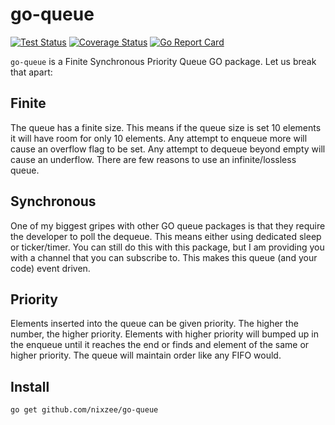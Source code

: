 # go-queue

[![Test Status](https://github.com/nixzee/go-queue/workflows/Test/badge.svg)](https://github.com/nixzee/go-queue/actions)
[![Coverage Status](https://coveralls.io/repos/github/nixzee/go-queue/badge.svg?branch=master)](https://coveralls.io/github/nixzee/go-queue?branch=master)
[![Go Report Card](https://goreportcard.com/badge/github.com/nixzee/go-queue/actions)](https://github.com/nixzee/go-queue)

`go-queue` is a Finite Synchronous Priority Queue GO package. Let us break that apart:

## Finite

The queue has a finite size. This means if the queue size is set 10 elements it will have room for only 10 elements. Any attempt to enqueue more will cause an overflow flag to be set. Any attempt to dequeue beyond empty will cause an underflow. There are few reasons to use an infinite/lossless queue.

## Synchronous

One of my biggest gripes with other GO queue packages is that they require the developer to poll the dequeue. This means either using dedicated sleep or ticker/timer. You can still do this with this package, but I am providing you with a channel that you can subscribe to. This makes this queue (and your code) event driven.

## Priority

Elements inserted into the queue can be given priority. The higher the number, the higher priority. Elements with higher priority will bumped up in the enqueue until it reaches the end or finds and element of the same or higher priority. The queue will maintain order like any FIFO would.

## Install

`go get github.com/nixzee/go-queue`
